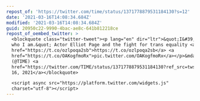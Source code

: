```yaml
---
repost_of: 'https://twitter.com/time/status/1371778879531184130?s=12'
date: '2021-03-16T14:08:34.684Z'
modified: '2021-03-16T14:08:34.684Z'
guid: 20950c22-9990-4bac-ae8c-641b812218ce
repost_of_oembed_twitter: >
  <blockquote class="twitter-tweet"><p lang="en" dir="ltr">&quot;I&#39;m fully
  who I am.&quot; Actor Elliot Page and the fight for trans equality <a
  href="https://t.co/ozlpoqa2sb">https://t.co/ozlpoqa2sb</a> <a
  href="https://t.co/OAKogfmoRx">pic.twitter.com/OAKogfmoRx</a></p>&mdash; TIME
  (@TIME) <a
  href="https://twitter.com/TIME/status/1371778879531184130?ref_src=twsrc%5Etfw">March
  16, 2021</a></blockquote>

  <script async src="https://platform.twitter.com/widgets.js"
  charset="utf-8"></script>
---
```

 
